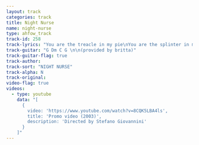 ```yaml
---
layout: track
categories: track
title: Night Nurse
name: night-nurse
type: ahfow_track
track-id: 258
track-lyrics: "You are the treacle in my pie\nYou are the splinter in my eye\nYou make the ice melt, the butter run\nYou are the ink stain, you are the one\n\nSleep together the milkyway\nSleep forever and a day\nLovely jewels in joy designed\nLa la la la...\n\nI am the local, I am express\nI am a tourist in a summer dress\nI am the night nurse, I am the most\nI am the visitor, you are the host\n\nChorus again\n\nMy wings are clipped\nMy drinks are sipped\nMy lips are lipped\nMy lid is flipped\n\nI am the night nurse\nI am the most\nI am the visitor\nYou are the host\n\nChorus"
track-guitar: "G Dm C G \n\n(provided by britta)"
track-guitar-flag: true
track-author: 
track-sort: "NIGHT NURSE"
track-alpha: N
track-original: 
video-flag: true
videos:
  - type: youtube
    data: "[
      { 
        video: 'https://www.youtube.com/watch?v=8CQK5LBA4ls',
        title: 'Promo video (2003)',
        description: 'Directed by Stefano Giovannini'
      }
    ]"
---
```


